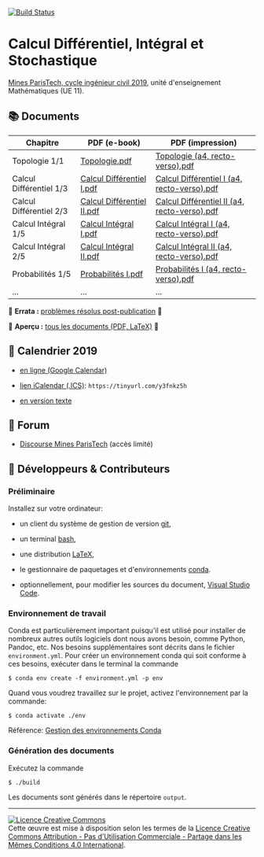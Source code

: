 [![Build Status](https://travis-ci.org/boisgera/CDIS.svg?branch=master)](https://travis-ci.org/boisgera/CDIS)
<!-- don't you dare break my build! -->

Calcul Différentiel, Intégral et Stochastique
================================================================================

[Mines ParisTech, cycle ingénieur civil 2019](https://admissibles.mines-paristech.fr/), unité d'enseignement Mathématiques (UE 11).


:books: Documents
--------------------------------------------------------------------------------



| Chapitre      | PDF (e-book) | PDF (impression) |
| ------------- | ------------- | --------------------- |
| Topologie 1/1  | [Topologie.pdf](https://boisgera.github.io/CDIS/output/Topologie.pdf) | [Topologie (a4, recto-verso).pdf](https://boisgera.github.io/CDIS/output/Topologie%20(a4%2C%20recto-verso).pdf) |
| Calcul Différentiel 1/3 | [Calcul Différentiel I.pdf](https://boisgera.github.io/CDIS/output/Calcul%20Différentiel%20I.pdf) | [Calcul Différentiel I (a4, recto-verso).pdf](https://boisgera.github.io/CDIS/output/Calcul%20Différentiel%20I%20(a4%2C%20recto-verso).pdf) |
| Calcul Différentiel 2/3 | [Calcul Différentiel II.pdf](https://boisgera.github.io/CDIS/output/Calcul%20Différentiel%20II.pdf) | [Calcul Différentiel II (a4, recto-verso).pdf](https://boisgera.github.io/CDIS/output/Calcul%20Différentiel%20II%20(a4%2C%20recto-verso).pdf) |
| Calcul Intégral 1/5 | [Calcul Intégral I.pdf](https://boisgera.github.io/CDIS/output/Calcul%20Intégral%20I.pdf) | [Calcul Intégral I (a4, recto-verso).pdf](https://boisgera.github.io/CDIS/output/Calcul%20Intégral%20I%20(a4%2C%20recto-verso).pdf) |
| Calcul Intégral 2/5 | [Calcul Intégral II.pdf](https://boisgera.github.io/CDIS/output/Calcul%20Intégral%20II.pdf) | [Calcul Intégral II (a4, recto-verso).pdf](https://boisgera.github.io/CDIS/output/Calcul%20Intégral%20II%20(a4%2C%20recto-verso).pdf) |
| Probabilités 1/5 | [Probabilités I.pdf](https://boisgera.github.io/CDIS/output/Probabilité%20I.pdf) | [Probabilités I (a4, recto-verso).pdf](https://boisgera.github.io/CDIS/output/Probabilité%20I%20(a4%2C%20recto-verso).pdf) |  
| ... | ... | ... |


:construction: **Errata :** [problèmes résolus post-publication](https://github.com/boisgera/CDIS/issues?utf8=%E2%9C%93&q=is%3Aissue+is%3Aclosed+label%3Abug+-label%3Awont-fix+-label%3Abuild) :construction:

:construction: **Aperçu :** [tous les documents (PDF, LaTeX)](https://github.com/boisgera/CDIS/tree/gh-pages/output) :construction:





:calendar: Calendrier 2019 
--------------------------------------------------------------------------------

  - [en ligne (Google Calendar)](https://calendar.google.com/calendar/embed?src=ecqbbg9bbqgaqh0rgnsjt4ppvk%40group.calendar.google.com&ctz=Europe%2FParis)

  - [lien iCalendar (.ICS)](https://calendar.google.com/calendar/ical/ecqbbg9bbqgaqh0rgnsjt4ppvk%40group.calendar.google.com/public/basic.ics): `https://tinyurl.com/y3fnkz5h`

  - [en version texte](https://boisgera.github.io/CDIS/Calendrier/calendrier.txt)


:speech_balloon: Forum
--------------------------------------------------------------------------------

  - [Discourse Mines ParisTech](https://discourse.mines-paristech.fr) (accès limité)

:pencil: Développeurs & Contributeurs
--------------------------------------------------------------------------------

### Préliminaire

Installez sur votre ordinateur:

  - un client du système de gestion de version [git](https://git-scm.com/), 

  - un terminal [bash](https://www.gnu.org/software/bash/),

  - une distribution [LaTeX](https://www.latex-project.org/),

  - le gestionnaire de paquetages et d'environnements [conda](https://conda.io/en/latest/).

  - optionnellement, pour modifier les sources du document, 
    [Visual Studio Code](https://code.visualstudio.com/).

### Environnement de travail

Conda est particulièrement important puisqu'il est utilisé pour installer
de nombreux autres outils logiciels dont nous avons besoin, comme Python,
Pandoc, etc. Nos besoins supplémentaires sont décrits dans le fichier 
`environment.yml`.
Pour créer un environnement conda qui soit conforme à ces besoins,
exécuter dans le terminal la commande

    $ conda env create -f environment.yml -p env

Quand vous voudrez travaillez sur le projet, activez l'environnement par la
commande:

    $ conda activate ./env

Référence: [Gestion des environnements Conda](https://conda.io/projects/conda/en/latest/user-guide/tasks/manage-environments.html)

### Génération des documents

Exécutez la commande

    $ ./build

Les documents sont générés dans le répertoire `output`.

--------------------------------------------------------------------------------

<a rel="license" href="http://creativecommons.org/licenses/by-nc-sa/4.0/"><img alt="Licence Creative Commons" style="border-width:0" src="https://i.creativecommons.org/l/by-nc-sa/4.0/88x31.png" /></a><br />Cette œuvre est mise à disposition selon les termes de la <a rel="license" href="http://creativecommons.org/licenses/by-nc-sa/4.0/">Licence Creative Commons Attribution - Pas d’Utilisation Commerciale - Partage dans les Mêmes Conditions 4.0 International</a>.
